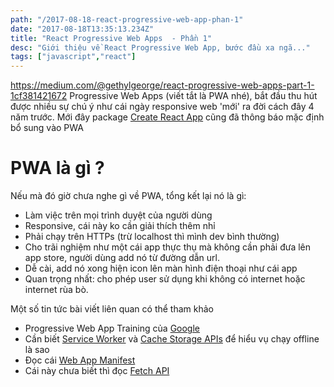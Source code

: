 ```yaml
---
path: "/2017-08-18-react-progressive-web-app-phan-1"
date: "2017-08-18T13:35:13.234Z"
title: "React Progressive Web Apps  - Phần 1"
desc: "Giới thiệu về React Progressive Web App, bước đầu xa ngã..."
tags: ["javascript","react"]
---
```


https://medium.com/@gethylgeorge/react-progressive-web-apps-part-1-1cf381421672
Progressive Web Apps (viết tắt là PWA nhé), bắt đầu thu hút được nhiều sự chú ý như cái ngày responsive web 'mới' ra đời cách đây 4 năm trước. Mới đây package [Create React App](https://facebook.github.io/react/blog/2017/05/18/whats-new-in-create-react-app.html#progressive-web-apps-by-default) cũng đã thông báo mặc định bổ sung vào PWA

# PWA là gì ?

Nếu mà đó giờ chưa nghe gì về PWA, tổng kết lại nó là gì:

- Làm việc trên mọi trình duyệt của người dùng
- Responsive, cái này ko cần giải thích thêm nhỉ
- Phải chạy trên HTTPs (trừ localhost thì mình dev bình thường)
- Cho trãi nghiệm như một cái app thực thụ mà không cần phải đưa lên app store, người dùng add nó từ đường dẫn url.
- Dễ cài, add nó xong hiện icon lên màn hình điện thoại như cái app
- Quan trọng nhất: cho phép user sử dụng khi không có internet hoặc internet rùa bò.

Một số tin tức bài viết liên quan có thể tham khảo

- Progressive Web App Training của [Google](https://developers.google.com/web/ilt/pwa/)
- Cần biết [Service Worker](https://developer.mozilla.org/en/docs/Web/API/Service_Worker_API) và [Cache Storage APIs](https://developer.mozilla.org/en-US/docs/Web/API/CacheStorage) để hiểu vụ chạy offline là sao
- Đọc cái [Web App Manifest](https://developer.mozilla.org/en-US/docs/Web/Manifest)
- Cái này chưa biết thì đọc [Fetch API](https://developer.mozilla.org/en/docs/Web/API/Fetch_API)